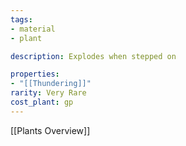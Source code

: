 ```yaml
---
tags:
- material
- plant

description: Explodes when stepped on

properties:
- "[[Thundering]]"
rarity: Very Rare
cost_plant: gp
---
```

[[Plants Overview]]
